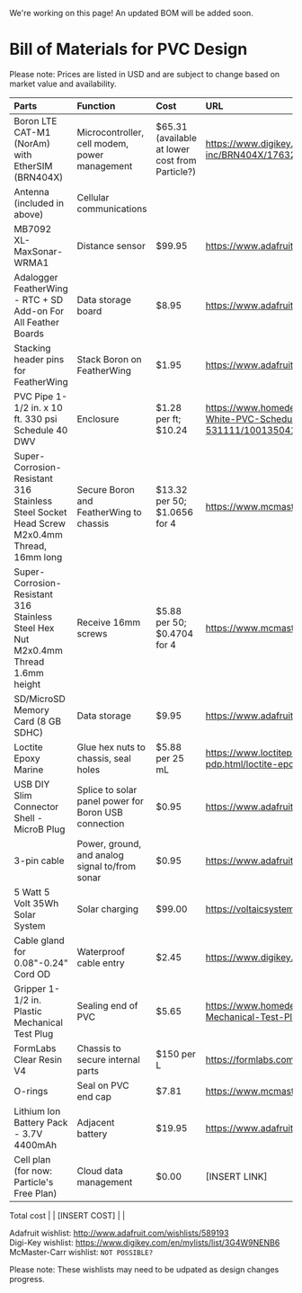 We're working on this page! An updated BOM will be added soon.

# Bill of Materials for PVC Design
Please note: Prices are listed in USD and are subject to change based on market value and availability.


Parts | Function | Cost | URL
| :---------------- | :------ | :---- | :---- |
Boron LTE CAT-M1 (NorAm) with EtherSIM (BRN404X) | Microcontroller, cell modem, power management | $65.31 (available at lower cost from Particle?) | https://www.digikey.com/en/products/detail/particle-industries-inc/BRN404X/17632424
Antenna (included in above) | Cellular communications | |
MB7092 XL-MaxSonar-WRMA1 | Distance sensor | $99.95 | https://www.adafruit.com/product/1137
Adalogger FeatherWing - RTC + SD Add-on For All Feather Boards | Data storage board | $8.95 | https://www.adafruit.com/product/2922
Stacking header pins for FeatherWing | Stack Boron on FeatherWing | $1.95 | https://www.adafruit.com/product/2940
PVC Pipe 1-1/2 in. x 10 ft. 330 psi Schedule 40 DWV | Enclosure | $1.28 per ft; $10.24 | https://www.homedepot.com/p/1-1-2-in-x-10-ft-330-psi-White-PVC-Schedule-40-DWV-Plain-End-Pipe-531111/100135041
Super-Corrosion-Resistant 316 Stainless Steel Socket Head Screw M2x0.4mm Thread, 16mm long | Secure Boron and FeatherWing to chassis | $13.32 per 50; $1.0656 for 4 | https://www.mcmaster.com/92290A746/
Super-Corrosion-Resistant 316 Stainless Steel Hex Nut M2x0.4mm Thread 1.6mm height | Receive 16mm screws | $5.88 per 50; $0.4704 for 4 | https://www.mcmaster.com/94150A305/
SD/MicroSD Memory Card (8 GB SDHC) | Data storage | $9.95 | https://www.adafruit.com/product/1294
Loctite Epoxy Marine | Glue hex nuts to chassis, seal holes | $5.88 per 25 mL | https://www.loctiteproducts.com/products/central-pdp.html/loctite-epoxy-marine/SAP_0201OIL029V5.html
USB DIY Slim Connector Shell - MicroB Plug | Splice to solar panel power for Boron USB connection | $0.95 | https://www.adafruit.com/product/1826
3-pin cable | Power, ground, and analog signal to/from sonar | $0.95 | https://www.adafruit.com/product/4721
5 Watt 5 Volt 35Wh Solar System | Solar charging | $99.00 | https://voltaicsystems.com/5-watt-5-volt-35wh-solar-system/
Cable gland for 0.08"-0.24" Cord OD | Waterproof cable entry | $2.45 | https://www.digikey.com/en/products/detail/lapp/S2209/11200603
Gripper 1-1/2 in. Plastic Mechanical Test Plug | Sealing end of PVC | $5.65 | https://www.homedepot.com/p/Oatey-Gripper-1-1-2-in-Plastic-Mechanical-Test-Plug-33400D/100342630
FormLabs Clear Resin V4 | Chassis to secure internal parts | $150 per L | https://formlabs.com/store/materials/clear-resin-v4/
O-rings | Seal on PVC end cap | $7.81 | https://www.mcmaster.com/9464K291/
Lithium Ion Battery Pack - 3.7V 4400mAh | Adjacent battery | $19.95 | https://www.adafruit.com/product/354
Cell plan (for now: Particle's Free Plan) | Cloud data management | $0.00 | [INSERT LINK]

Total cost |  | [INSERT COST] | |

Adafruit wishlist: http://www.adafruit.com/wishlists/589193  
Digi-Key wishlist: https://www.digikey.com/en/mylists/list/3G4W9NENB6
McMaster-Carr wishlist: `NOT POSSIBLE?`

Please note: These wishlists may need to be udpated as design changes progress.
